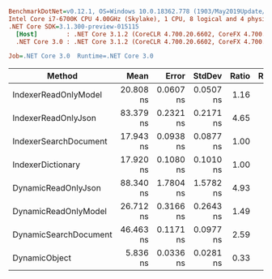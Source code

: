 ``` ini

BenchmarkDotNet=v0.12.1, OS=Windows 10.0.18362.778 (1903/May2019Update/19H1)
Intel Core i7-6700K CPU 4.00GHz (Skylake), 1 CPU, 8 logical and 4 physical cores
.NET Core SDK=3.1.300-preview-015115
  [Host]        : .NET Core 3.1.2 (CoreCLR 4.700.20.6602, CoreFX 4.700.20.6702), X64 RyuJIT
  .NET Core 3.0 : .NET Core 3.1.2 (CoreCLR 4.700.20.6602, CoreFX 4.700.20.6702), X64 RyuJIT

Job=.NET Core 3.0  Runtime=.NET Core 3.0  

```
|                Method |      Mean |     Error |    StdDev | Ratio | RatioSD |
|---------------------- |----------:|----------:|----------:|------:|--------:|
|  IndexerReadOnlyModel | 20.808 ns | 0.0607 ns | 0.0507 ns |  1.16 |    0.01 |
|   IndexerReadOnlyJson | 83.379 ns | 0.2321 ns | 0.2171 ns |  4.65 |    0.03 |
| IndexerSearchDocument | 17.943 ns | 0.0938 ns | 0.0877 ns |  1.00 |    0.01 |
|     IndexerDictionary | 17.920 ns | 0.1080 ns | 0.1010 ns |  1.00 |    0.00 |
|   DynamicReadOnlyJson | 88.340 ns | 1.7804 ns | 1.5782 ns |  4.93 |    0.08 |
|  DynamicReadOnlyModel | 26.712 ns | 0.3166 ns | 0.2643 ns |  1.49 |    0.02 |
| DynamicSearchDocument | 46.463 ns | 0.1171 ns | 0.0977 ns |  2.59 |    0.02 |
|         DynamicObject |  5.836 ns | 0.0336 ns | 0.0281 ns |  0.33 |    0.00 |

